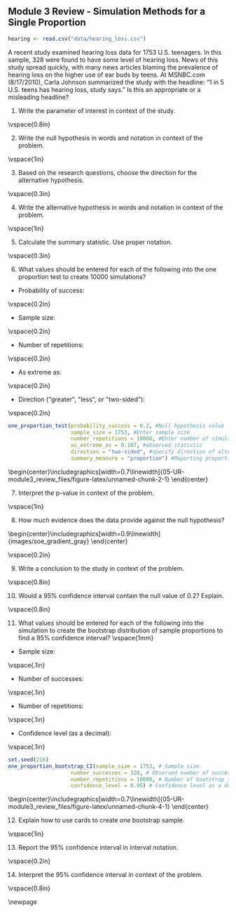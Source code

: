 ## Module 3 Review - Simulation Methods for a Single Proportion


``` r
hearing <- read.csv("data/hearing_loss.csv")
```

A recent study examined hearing loss data for 1753 U.S. teenagers. In this sample, 328 were found to have some level of hearing loss. News of this study spread quickly, with many news articles blaming the prevalence of hearing loss on the higher use of ear buds by teens. At MSNBC.com (8/17/2010), Carla Johnson summarized the study with the headline: “1 in 5 U.S. teens has hearing loss, study says.”  Is this an appropriate or a misleading headline?

1.	Write the parameter of interest in context of the study.

\vspace{0.8in}


2.	Write the null hypothesis in words and notation in context of the problem.

\vspace{1in}

3.	Based on the research questions, choose the direction for the alternative hypothesis.

\vspace{0.3in}

4.	Write the alternative hypothesis in words and notation in context of the problem.

\vspace{1in}


5.  Calculate the summary statistic.  Use proper notation.

\vspace{0.3in}

6. What values should be entered for each of the following into the one proportion test to create 10000 simulations?

* Probability of success:

\vspace{0.2in}

* Sample size:

\vspace{0.2in}

* Number of repetitions:

\vspace{0.2in}

* As extreme as:

\vspace{0.2in}

* Direction ("greater", "less", or "two-sided"):

\vspace{0.2in}


``` r
one_proportion_test(probability_success = 0.2, #Null hypothesis value
                    sample_size = 1753, #Enter sample size
                    number_repetitions = 10000, #Enter number of simulations
                    as_extreme_as = 0.187, #observed statistic
                    direction = "two-sided", #specify direction of alternative hypothesis
                    summary_measure = "proportion") #Reporting proportion or number of successes?

```



\begin{center}\includegraphics[width=0.7\linewidth]{05-UR-module3_review_files/figure-latex/unnamed-chunk-2-1} \end{center}

7.  Interpret the p-value in context of the problem.

\vspace{1in}

8.	How much evidence does the data provide against the null hypothesis?




\begin{center}\includegraphics[width=0.9\linewidth]{images/soe_gradient_gray} \end{center}

\vspace{0.2in}

9.  Write a conclusion to the study in context of the problem.

\vspace{0.8in}

10. Would a 95\% confidence interval contain the null value of 0.2?  Explain.

\vspace{0.8in}

11. What values should be entered for each of the following into the simulation to create the bootstrap distribution of sample proportions to find a 95\% confidence interval?
\vspace{1mm}

* Sample size:

\vspace{.1in}
 
* Number of successes:
    
\vspace{.1in}
* Number of repetitions:
    
\vspace{.1in}
* Confidence level (as a decimal):
    
\vspace{.1in}


``` r
set.seed(216)
one_proportion_bootstrap_CI(sample_size = 1753, # Sample size
                    number_successes = 328, # Observed number of successes
                    number_repetitions = 10000, # Number of bootstrap samples to use
                    confidence_level = 0.95) # Confidence level as a decimal
```



\begin{center}\includegraphics[width=0.7\linewidth]{05-UR-module3_review_files/figure-latex/unnamed-chunk-4-1} \end{center}

12.  Explain how to use cards to create one bootstrap sample.

\vspace{1in}

13. Report the 95\% confidence interval in interval notation.

\vspace{0.2in}

14. Interpret the 95\% confidence interval in context of the problem.

\vspace{0.8in}

\newpage

